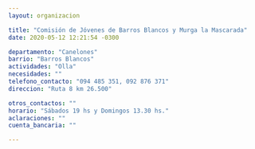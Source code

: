 ```yaml
---
layout: organizacion

title: "Comisión de Jóvenes de Barros Blancos y Murga la Mascarada"
date: 2020-05-12 12:21:54 -0300

departamento: "Canelones"
barrio: "Barros Blancos"
actividades: "Olla"
necesidades: ""
telefono_contacto: "094 485 351, 092 876 371"
direccion: "Ruta 8 km 26.500"

otros_contactos: ""
horario: "Sábados 19 hs y Domingos 13.30 hs."
aclaraciones: ""
cuenta_bancaria: ""

---
```

